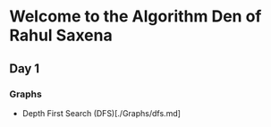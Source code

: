 # Welcome to the Algorithm Den of Rahul Saxena

## Day 1

  ### Graphs 	

  * Depth First Search (DFS)[./Graphs/dfs.md]